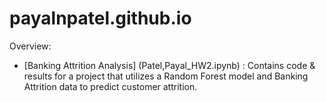 # payalnpatel.github.io


Overview:
- [Banking Attrition Analysis] (Patel,Payal_HW2.ipynb) : Contains code & results for a project that utilizes a Random Forest model and Banking Attrition data to predict customer attrition.
